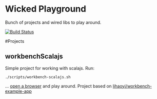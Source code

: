 
# Wicked Playground

Bunch of projects and wired libs to play around.

[![Build Status](https://travis-ci.org/jawp/wicked-playground.svg?branch=master)](https://travis-ci.org/jawp/wicked-playground)

#Projects

## workbenchScalajs
 Simple project for working with scalajs. 
 Run:

```./scripts/workbench-scalajs.sh```

 ... [open a browser](http://localhost:12345/modules/workbenchScalajs/target/scala-2.11/classes/index-dev.html) and play around.
Project based on [lihaoyi/workbench-example-app](https://github.com/lihaoyi/workbench-example-app)

